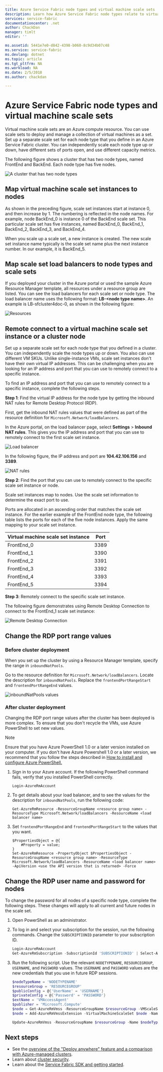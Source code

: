 ```yaml
---
title: Azure Service Fabric node types and virtual machine scale sets | Microsoft Docs
description: Learn how Azure Service Fabric node types relate to virtual machine scale sets, and how to remotely connect to a scale set instance or cluster node.
services: service-fabric
documentationcenter: .net
author: ChackDan
manager: timlt
editor: ''

ms.assetid: 5441e7e0-d842-4398-b060-8c9d34b07c48
ms.service: service-fabric
ms.devlang: dotnet
ms.topic: article
ms.tgt_pltfrm: NA
ms.workload: NA
ms.date: 2/5/2018
ms.author: chackdan

---
```

# Azure Service Fabric node types and virtual machine scale sets
Virtual machine scale sets are an Azure compute resource. You can use scale sets to deploy and manage a collection of virtual machines as a set. Set up a separate scale set for each node type that you define in an Azure Service Fabric cluster. You can independently scale each node type up or down, have different sets of ports open, and use different capacity metrics.

The following figure shows a cluster that has two node types, named FrontEnd and BackEnd. Each node type has five nodes.

![A cluster that has two node types][NodeTypes]

## Map virtual machine scale set instances to nodes
As shown in the preceding figure, scale set instances start at instance 0, and then increase by 1. The numbering is reflected in the node names. For example, node BackEnd_0 is instance 0 of the BackEnd scale set. This particular scale set has five instances, named BackEnd_0, BackEnd_1, BackEnd_2, BackEnd_3, and BackEnd_4.

When you scale up a scale set, a new instance is created. The new scale set instance name typically is the scale set name plus the next instance number. In our example, it is BackEnd_5.

## Map scale set load balancers to node types and scale sets
If you deployed your cluster in the Azure portal or used the sample Azure Resource Manager template, all resources under a resource group are listed. You can see the load balancers for each scale set or node type. The load balancer name uses the following format: **LB-&lt;node type name&gt;**. An example is LB-sfcluster4doc-0, as shown in the following figure:

![Resources][Resources]
## Remote connect to a virtual machine scale set instance or a cluster node
Set up a separate scale set for each node type that you defined in a cluster. You can independently scale the node types up or down. You also can use different VM SKUs. Unlike single-instance VMs, scale set instances don't have their own virtual IP addresses. This can be challenging when you are looking for an IP address and port that you can use to remotely connect to a specific instance.

To find an IP address and port that you can use to remotely connect to a specific instance, complete the following steps.

**Step 1**: Find the virtual IP address for the node type by getting the inbound NAT rules for Remote Desktop Protocol (RDP).

First, get the inbound NAT rules values that were defined as part of the resource definition for `Microsoft.Network/loadBalancers`.

In the Azure portal, on the load balancer page, select **Settings** > **Inbound NAT rules**. This gives you the IP address and port that you can use to remotely connect to the first scale set instance. 

![Load balancer][LBBlade]

In the following figure, the IP address and port are **104.42.106.156** and **3389**.

![NAT rules][NATRules]

**Step 2**: Find the port that you can use to remotely connect to the specific scale set instance or node.

Scale set instances map to nodes. Use the scale set information to determine the exact port to use.

Ports are allocated in an ascending order that matches the scale set instance. For the earlier example of the FrontEnd node type, the following table lists the ports for each of the five node instances. Apply the same mapping to your scale set instance.

| **Virtual machine scale set instance** | **Port** |
| --- | --- |
| FrontEnd_0 |3389 |
| FrontEnd_1 |3390 |
| FrontEnd_2 |3391 |
| FrontEnd_3 |3392 |
| FrontEnd_4 |3393 |
| FrontEnd_5 |3394 |

**Step 3**: Remotely connect to the specific scale set instance.

The following figure demonstrates using Remote Desktop Connection to connect to the FrontEnd_1 scale set instance:

![Remote Desktop Connection][RDP]

## Change the RDP port range values

### Before cluster deployment
When you set up the cluster by using a Resource Manager template, specify the range in `inboundNatPools`.

Go to the resource definition for `Microsoft.Network/loadBalancers`. Locate the description for `inboundNatPools`.  Replace the `frontendPortRangeStart` and `frontendPortRangeEnd` values.

![inboundNatPools values][InboundNatPools]

### After cluster deployment
Changing the RDP port range values after the cluster has been deployed is more complex. To ensure that you don't recycle the VMs, use Azure PowerShell to set new values. 

> [!NOTE]
> Ensure that you have Azure PowerShell 1.0 or a later version installed on your computer. If you don't have Azure Powershell 1.0 or a later version, we recommend that you follow the steps described in [How to install and configure Azure PowerShell.](/powershell/azure/overview)

1. Sign in to your Azure account. If the following PowerShell command fails, verify that you installed PowerShell correctly.

    ```
    Login-AzureRmAccount
    ```

2. To get details about your load balancer, and to see the values for the description for `inboundNatPools`, run the following code:

    ```
    Get-AzureRmResource -ResourceGroupName <resource group name> -ResourceType Microsoft.Network/loadBalancers -ResourceName <load balancer name>
    ```

3. Set `frontendPortRangeEnd` and `frontendPortRangeStart` to the values that you want.

    ```
    $PropertiesObject = @{
        #Property = value;
    }
    Set-AzureRmResource -PropertyObject $PropertiesObject -ResourceGroupName <resource group name> -ResourceType Microsoft.Network/loadBalancers -ResourceName <load balancer name> -ApiVersion <use the API version that is returned> -Force
    ```

## Change the RDP user name and password for nodes

To change the password for all nodes of a specific node type, complete the following steps. These changes will apply to all current and future nodes in the scale set.

1. Open PowerShell as an administrator. 
2. To log in and select your subscription for the session, run the following commands. Change the `SUBSCRIPTIONID` parameter to your subscription ID. 

    ```powershell
    Login-AzureRmAccount
    Get-AzureRmSubscription -SubscriptionId 'SUBSCRIPTIONID' | Select-AzureRmSubscription
    ```

3. Run the following script. Use the relevant `NODETYPENAME`, `RESOURCEGROUP`, `USERNAME`, and `PASSWORD` values. The `USERNAME` and `PASSWORD` values are the new credentials that you use in future RDP sessions. 

    ```powershell
    $nodeTypeName = 'NODETYPENAME'
    $resourceGroup = 'RESOURCEGROUP'
    $publicConfig = @{'UserName' = 'USERNAME'}
    $privateConfig = @{'Password' = 'PASSWORD'}
    $extName = 'VMAccessAgent'
    $publisher = 'Microsoft.Compute'
    $node = Get-AzureRmVmss -ResourceGroupName $resourceGroup -VMScaleSetName $nodeTypeName
    $node = Add-AzureRmVmssExtension -VirtualMachineScaleSet $node -Name $extName -Publisher $publisher -Setting $publicConfig -ProtectedSetting $privateConfig -Type $extName -TypeHandlerVersion '2.0' -AutoUpgradeMinorVersion $true

    Update-AzureRmVmss -ResourceGroupName $resourceGroup -Name $nodeTypeName -VirtualMachineScaleSet $node
    ```

## Next steps
* See the [overview of the "Deploy anywhere" feature and a comparison with Azure-managed clusters](service-fabric-deploy-anywhere.md).
* Learn about [cluster security](service-fabric-cluster-security.md).
* Learn about the [Service Fabric SDK and getting started](service-fabric-get-started.md).

<!--Image references-->
[NodeTypes]: ./media/service-fabric-cluster-nodetypes/NodeTypes.png
[Resources]: ./media/service-fabric-cluster-nodetypes/Resources.png
[InboundNatPools]: ./media/service-fabric-cluster-nodetypes/InboundNatPools.png
[LBBlade]: ./media/service-fabric-cluster-nodetypes/LBBlade.png
[NATRules]: ./media/service-fabric-cluster-nodetypes/NATRules.png
[RDP]: ./media/service-fabric-cluster-nodetypes/RDP.png
